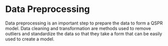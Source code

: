 # Data Preprocessing

Data preprocessing is an important step to prepare the data to form a QSPR model.
Data cleaning and transformation are methods used to remove outliers and standardize the data so that they take a form that can be easily used to create a model.
